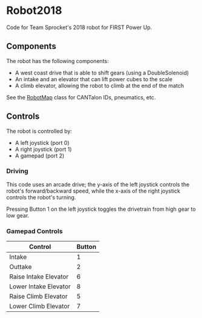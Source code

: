 # Robot2018
Code for Team Sprocket's 2018 robot for FIRST Power Up.

## Components
The robot has the following components:
* A west coast drive that is able to shift gears (using a DoubleSolenoid)
* An intake and an elevator that can lift power cubes to the scale
* A climb elevator, allowing the robot to climb at the end of the match

See the [RobotMap](src/org/usfirst/frc/team3473/robot/RobotMap.java) class for CANTalon IDs, pneumatics, etc.

## Controls
The robot is controlled by:
* A left joystick (port 0)
* A right joystick (port 1)
* A gamepad (port 2)

### Driving
This code uses an arcade drive; the y-axis of the left joystick controls the robot's forward/backward speed, while the x-axis of the right joystick controls the robot's turning.

Pressing Button 1 on the left joystick toggles the drivetrain from high gear to low gear.

### Gamepad Controls
Control               | Button
----------------------|--------
Intake                | 1
Outtake               | 2
Raise Intake Elevator | 6
Lower Intake Elevator | 8
Raise Climb Elevator  | 5
Lower Climb Elevator  | 7

